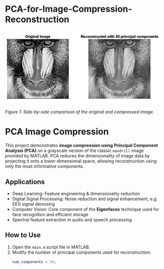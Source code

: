# PCA-for-Image-Compression-Reconstruction

![Original Tilted Fingerprint](output.png)

*Figure 1: Side-by-side comparison of the original and compressed image.*

# PCA Image Compression

This project demonstrates **image compression using Principal Component Analysis (PCA)** on a grayscale version of the classic `mandrill` image provided by MATLAB. PCA reduces the dimensionality of image data by projecting it onto a lower-dimensional space, allowing reconstruction using only the most informative components.

## Applications
- Deep Learning: Feature engineering & dimensionality reduction
- Digital Signal Processing: Noise reduction and signal enhancement, e.g. EEG signal denoising
- Computer Vision: Core component of the **Eigenfaces** technique used for face recognition and efficient storage
- Spectral feature extraction in audio and speech processing

## How to Use

1. Open the `main.m` script file in MATLAB.
2. Modify the number of principal components used for reconstruction:
   ```matlab
   num_components = 30;


